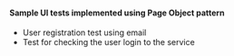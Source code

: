 #### Sample UI tests implemented using Page Object pattern
 * User registration test using email
 * Test for checking the user login to the service